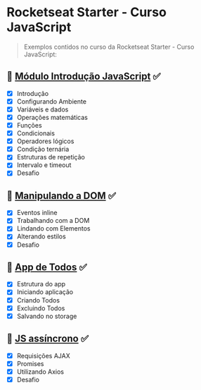 # Rocketseat Starter - Curso JavaScript

> Exemplos contidos no curso da Rocketseat Starter - Curso JavaScript:

## :rocket: [Módulo Introdução JavaScript](https://github.com/hallancma/rocketseat-starter-javascript/tree/dev/introducao-javascript) :white_check_mark:

- [x] Introdução
- [x] Configurando Ambiente
- [x] Variáveis e dados
- [x] Operações matemáticas
- [x] Funções
- [x] Condicionais
- [x] Operadores lógicos
- [x] Condição ternária
- [x] Estruturas de repetição
- [x] Intervalo e timeout
- [x] Desafio

## :rocket: [Manipulando a DOM](https://github.com/hallancma/rocketseat-starter-javascript/tree/dev/manipulando-a-dom) :white_check_mark:

- [x] Eventos inline
- [x] Trabalhando com a DOM
- [x] Lindando com Elementos
- [x] Alterando estilos
- [x] Desafio

## :rocket: [App de Todos](https://github.com/hallancma/rocketseat-starter-javascript/tree/dev/app-de-todos) :white_check_mark:

- [x] Estrutura do app
- [x] Iniciando aplicação
- [x] Criando Todos
- [x] Excluindo Todos
- [x] Salvando no storage

## :rocket: [JS assíncrono](https://github.com/hallancma/rocketseat-starter-javascript/tree/dev/js-assincrono) :white_check_mark:

- [x] Requisições AJAX
- [x] Promises
- [x] Utilizando Axios
- [x] Desafio
